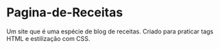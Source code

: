 # Pagina-de-Receitas
 Um site que é uma espécie de blog de receitas. Criado para praticar tags HTML e estilização com CSS.

